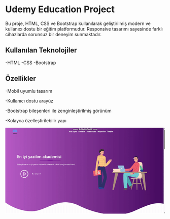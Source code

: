 <h1> Udemy Education Project </h1>
Bu proje, HTML, CSS ve Bootstrap kullanılarak geliştirilmiş modern ve kullanıcı dostu bir eğitim platformudur. Responsive tasarımı sayesinde farklı cihazlarda sorunsuz bir deneyim sunmaktadır.

<h2> Kullanılan Teknolojiler </h2>

 -HTML
 -CSS
 -Bootstrap

 <h2> Özellikler </h2>
 
 -Mobil uyumlu tasarım

 -Kullanıcı dostu arayüz

 -Bootstrap bileşenleri ile zenginleştirilmiş görünüm

 -Kolayca özelleştirilebilir yapı

 ![](ekran.gif)
